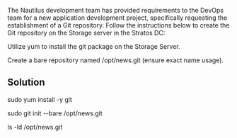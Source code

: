 The Nautilus development team has provided requirements to the DevOps team for a new application development project, specifically requesting the establishment of a Git repository. Follow the instructions below to create the Git repository on the Storage server in the Stratos DC:



Utilize yum to install the git package on the Storage Server.


Create a bare repository named /opt/news.git (ensure exact name usage).

## Solution

sudo yum install -y git

sudo git init --bare /opt/news.git

ls -ld /opt/news.git

